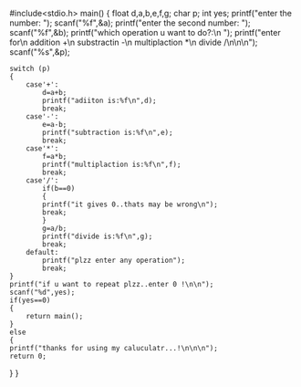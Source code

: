 #include<stdio.h>
main()
{
	float d,a,b,e,f,g;
	char p;
	int yes;
	printf("enter the number: ");
	scanf("%f",&a);
	printf("enter the second number: ");
	scanf("%f",&b);
	printf("which operation u want to do?:\n ");
	printf("enter for\n addition +\n substractin -\n multiplaction *\n divide /\n\n\n");
	scanf("%s",&p);
	
    switch (p)
	{
		case'+':
			d=a+b;
			printf("adiiton is:%f\n",d);
			break;
		case'-':
			e=a-b;
			printf("subtraction is:%f\n",e);
			break;	
		case'*':
		    f=a*b;
			printf("multiplaction is:%f\n",f);
			break;
		case'/':
		    if(b==0)
		    {
			printf("it gives 0..thats may be wrong\n");
			break;
		    }
			g=a/b;
			printf("divide is:%f\n",g);
			break;
		default:
		    printf("plzz enter any operation");
			break;			
	}
	printf("if u want to repeat plzz..enter 0 !\n\n");
	scanf("%d",yes);
	if(yes==0)
	{
		return main();
	}
	else
	{
	printf("thanks for using my caluculatr...!\n\n\n");
	return 0;
   }
}
	
